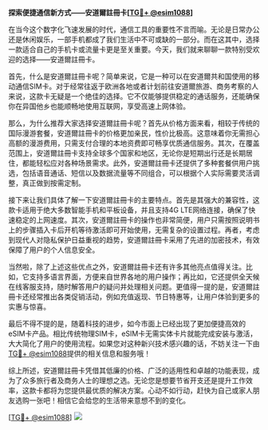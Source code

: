 **探索便捷通信新方式——安道爾註冊卡[[TG💪+ @esim1088](https://t.me/s/esim1088)]**

在当今这个数字化飞速发展的时代，通信工具的重要性不言而喻。无论是日常办公还是休闲娱乐，一部手机都成了我们生活中不可或缺的一部分。而在这其中，选择一款适合自己的手机卡或流量卡更是至关重要。今天，我们就来聊聊一款特别受欢迎的选择——安道爾註冊卡。

首先，什么是安道爾註冊卡呢？简单来说，它是一种可以在安道爾共和国使用的移动通信SIM卡。对于经常往返于欧洲各地或者计划前往安道爾旅游、商务考察的人来说，这款卡无疑是一个绝佳的选择。它不仅能够提供稳定的通话服务，还能确保你在异国他乡也能顺畅地使用互联网，享受高速上网体验。

那么，为什么推荐大家选择安道爾註冊卡呢？首先从价格方面来看，相较于传统的国际漫游套餐，安道爾註冊卡的价格更加亲民，性价比极高。这意味着你无需担心高额的漫游费用，只需支付合理的本地资费即可畅享优质通信服务。其次，在覆盖范围上，安道爾註冊卡支持全球多个国家和地区，无论你是短期出行还是长期居住，都能轻松应对各种场景需求。此外，安道爾註冊卡还提供了多种套餐供用户挑选，包括语音通话、短信以及数据流量等不同组合，可以根据个人实际需要灵活调整，真正做到按需定制。

接下来让我们具体了解一下安道爾註冊卡的主要特点。首先是其强大的兼容性，这款卡适用于绝大多数智能手机和平板设备，并且支持4G LTE网络连接，确保了快速稳定的上网速度。其次，安道爾註冊卡的操作也非常简便，用户只需按照说明书上的步骤插入卡后开机等待激活即可开始使用，无需复杂的设置过程。再者，考虑到现代人对隐私保护日益重视的趋势，安道爾註冊卡采用了先进的加密技术，有效保障了用户的个人信息安全。

当然啦，除了上述这些优点之外，安道爾註冊卡还有许多其他亮点值得关注。比如，它支持多语言界面，方便来自世界各地的用户操作；再比如，它还提供全天候在线客服支持，随时解答用户的疑问并处理相关问题。更值得一提的是，安道爾註冊卡还经常推出各类促销活动，例如充值返现、节日特惠等，让用户体验到更多的实惠与惊喜。

最后不得不提的是，随着科技的进步，如今市面上已经出现了更加便捷高效的eSIM卡产品。相比传统物理SIM卡，eSIM卡无需实体卡片就能完成安装与激活，大大简化了用户的使用流程。如果您对这种新兴技术感兴趣的话，不妨关注一下由[TG💪+ @esim1088](https://t.me/s/esim1088)提供的相关信息和服务哦！

综上所述，安道爾註冊卡凭借其低廉的价格、广泛的适用性和卓越的功能表现，成为了众多旅行者及商务人士的理想之选。无论您是想要节省开支还是提升工作效率，这款卡都将为您提供最优质的解决方案。心动不如行动，赶快为自己或家人朋友选购一张吧！相信它会给您的生活带来意想不到的变化。

[[TG💪+ @esim1088](https://t.me/s/esim1088)] ![](https://i.postimg.cc/4NQfJmqS/Snipaste-2025-05-13-00-14-12.png)